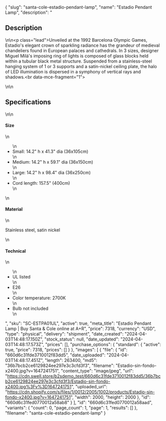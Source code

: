 {
  "slug": "santa-cole-estadio-pendant-lamp",
  "name": "Estadio Pendant Lamp",
  "description": "<h2>Description</h2>\n<!-- split -->\n<p class=\"lead\">Unveiled at the 1992 Barcelona Olympic Games, Estadio's elegant crown of sparkling radiance has the grandeur of medieval chandeliers found in European palaces and cathedrals. In 3 sizes, designer Miguel Milá's imposing ring of lights is composed of glass blocks held within a tubular black metal structure. Suspended from a stainless-steel hanging system of 1 or 3 supports and a satin-nickel ceiling plate, the halo of LED illumination is dispersed in a symphony of vertical rays and shadows.<br data-mce-fragment=\"1\"></p>\n<!-- split -->\n<h2>Specifications</h2>\n<!-- split -->\n<h4>Size</h4>\n<ul>\n<li>Small: 14.2\" h x 41.3\" dia (36x105cm)</li>\n<li>Medium: 14.2\" h x 59.1\" dia (36x150cm)</li>\n<li>Large: 14.2\" h x 98.4\" dia (36x250cm)</li>\n<li>Cord length: 157.5\" (400cm)</li>\n</ul>\n<h4>Material</h4>\n<p>Stainless steel, satin nickel</p>\n<h4>Technical</h4>\n<ul>\n<li>UL listed</li>\n<li>E26</li>\n<li>Color temperature: 2700K</li>\n<li>Bulb not included</li>\n</ul>",
  "sku": "SC-ESTPA01UL",
  "active": true,
  "meta_title": "Estadio Pendant Lamp | Buy Santa & Cole online at A+R",
  "price": 7318,
  "currency": "USD",
  "type": "physical",
  "delivery": "shipment",
  "date_created": "2024-04-03T14:48:17.150Z",
  "stock_status": null,
  "date_updated": "2024-04-03T14:48:17.573Z",
  "prices": [],
  "purchase_options": {
    "standard": {
      "active": true,
      "price": 7318,
      "prices": []
    }
  },
  "images": [
    {
      "file": {
        "id": "660d6c31fde3710012f83dd5",
        "date_uploaded": "2024-04-03T14:48:17.451Z",
        "length": 263400,
        "md5": "36b7bcb2ce6129824ee297e3c3cfd3f3",
        "filename": "Estadio-sin-fondo-x2400.jpg?v=1647241751",
        "content_type": "image/jpeg",
        "url": "https://cdn.swell.store/b2sdemo_test/660d6c31fde3710012f83dd5/36b7bcb2ce6129824ee297e3c3cfd3f3/Estadio-sin-fondo-x2400.jpg%3Fv%3D1647241751",
        "uploaded_url": "https://cdn.shopify.com/s/files/1/0012/2005/1002/products/Estadio-sin-fondo-x2400.jpg?v=1647241751",
        "width": 2000,
        "height": 2000
      },
      "id": "660d6c31fed0770012a58ab8"
    }
  ],
  "id": "660d6c31fed0770012a58aad",
  "variants": {
    "count": 0,
    "page_count": 1,
    "page": 1,
    "results": []
  },
  "filename": "santa-cole-estadio-pendant-lamp"
}